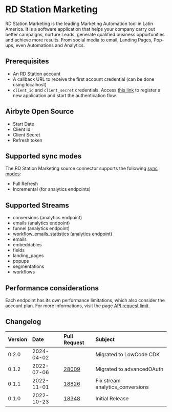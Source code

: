 # RD Station Marketing

RD Station Marketing is the leading Marketing Automation tool in Latin America. It is a software application that helps your company carry out better campaigns, nurture Leads, generate qualified business opportunities and achieve more results. From social media to email, Landing Pages, Pop-ups, even Automations and Analytics.

## Prerequisites
* An RD Station account
* A callback URL to receive the first account credential (can be done using localhost)
* `client_id` and `client_secret` credentials. Access [this link](https://appstore.rdstation.com/en/publisher) to register a new application and start the authentication flow. 

## Airbyte Open Source
* Start Date
* Client Id
* Client Secret
* Refresh token

## Supported sync modes

The RD Station Marketing source connector supports the following [sync modes](https://docs.airbyte.com/cloud/core-concepts#connection-sync-modes):
 - Full Refresh
 - Incremental (for analytics endpoints)

## Supported Streams

* conversions (analytics endpoint)
* emails (analytics endpoint)
* funnel (analytics endpoint)
* workflow_emails_statistics (analytics endpoint)
* emails
* embeddables
* fields
* landing_pages
* popups
* segmentations
* workflows

## Performance considerations

Each endpoint has its own performance limitations, which also consider the account plan. For more informations, visit the page [API request limit](https://developers.rdstation.com/reference/limite-de-requisicoes-da-api?lng=en).

## Changelog

| Version | Date       | Pull Request                                              | Subject                          |
|:--------|:-----------|:----------------------------------------------------------|:---------------------------------|
| 0.2.0   | 2024-04-02 | [](https://github.com/airbytehq/airbyte/pull//) | Migrated to LowCode CDK        |
| 0.1.2   | 2022-07-06 | [28009](https://github.com/airbytehq/airbyte/pull/28009/) | Migrated to advancedOAuth        |
| 0.1.1   | 2022-11-01 | [18826](https://github.com/airbytehq/airbyte/pull/18826)  | Fix stream analytics_conversions |
| 0.1.0   | 2022-10-23 | [18348](https://github.com/airbytehq/airbyte/pull/18348)  | Initial Release                  |
